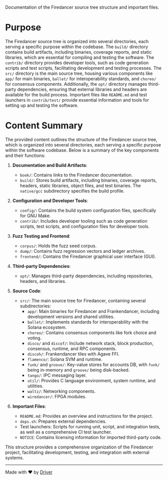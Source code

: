 <!--------------------------------------------------------------------------------->
<!-- IMPORTANT: This file is auto-generated by Driver (https://driver.ai). -------->
<!-- Manual edits may be overwritten on future commits. --------------------------->
<!--------------------------------------------------------------------------------->

Documentation of the Firedancer source tree structure and important files.

# Purpose
The Firedancer source tree is organized into several directories, each serving a specific purpose within the codebase. The `build/` directory contains build artifacts, including binaries, coverage reports, and static libraries, which are essential for compiling and testing the software. The `contrib/` directory provides developer tools, such as code generation scripts and test scripts, facilitating development and testing processes. The `src/` directory is the main source tree, housing various components like `app/` for main binaries, `ballet/` for interoperability standards, and `choreo/` for consensus components. Additionally, the `opt/` directory manages third-party dependencies, ensuring that external libraries and headers are available for the build process. Important files like `README.md` and test launchers in `contrib/test/` provide essential information and tools for setting up and testing the software.
# Content Summary
The provided content outlines the structure of the Firedancer source tree, which is organized into several directories, each serving a specific purpose within the software codebase. Below is a summary of the key components and their functions:

1. **Documentation and Build Artifacts**:
   - `book/`: Contains links to the Firedancer documentation.
   - `build/`: Stores build artifacts, including binaries, coverage reports, headers, static libraries, object files, and test binaries. The `native/gcc` subdirectory specifies the build profile.

2. **Configuration and Developer Tools**:
   - `config/`: Contains the build system configuration files, specifically for GNU Make.
   - `contrib/`: Includes developer tooling such as code generation scripts, test scripts, and configuration files for developer tools.

3. **Fuzz Testing and Frontend**:
   - `corpus/`: Holds the fuzz seed corpus.
   - `dump/`: Contains fuzz regression vectors and ledger archives.
   - `frontend/`: Contains the Firedancer graphical user interface (GUI).

4. **Third-party Dependencies**:
   - `opt/`: Manages third-party dependencies, including repositories, headers, and libraries.

5. **Source Code**:
   - `src/`: The main source tree for Firedancer, containing several subdirectories:
     - `app/`: Main binaries for Firedancer and Frankendancer, including development versions and shared utilities.
     - `ballet/`: Implements standards for interoperability with the Solana ecosystem.
     - `choreo/`: Contains consensus components like fork choice and voting.
     - `disco/` and `discof/`: Include network stack, block production, consensus, runtime, and RPC components.
     - `discoh/`: Frankendancer tiles with Agave FFI.
     - `flamenco/`: Solana SVM and runtime.
     - `funk/` and `groove/`: Key-value stores for accounts DB, with `funk/` being in-memory and `groove/` being disk-backed.
     - `tango/`: IPC messaging layer.
     - `util/`: Provides C language environment, system runtime, and utilities.
     - `waltz/`: Networking components.
     - `wiredancer/`: FPGA modules.

6. **Important Files**:
   - `README.md`: Provides an overview and instructions for the project.
   - `deps.sh`: Prepares external dependencies.
   - Test launchers: Scripts for running unit, script, and integration tests, as well as a comprehensive CI test launcher.
   - `NOTICE`: Contains licensing information for imported third-party code.

This structure provides a comprehensive organization of the Firedancer project, facilitating development, testing, and integration with external systems.

---
Made with ❤️ by [Driver](https://www.driver.ai/)